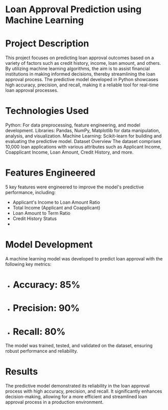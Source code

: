 # Loan Approval Prediction using Machine Learning

# Project Description

This project focuses on predicting loan approval outcomes based on a variety of factors such as credit history, income, loan amount, and others. By utilizing machine learning algorithms, the aim is to assist financial institutions in making informed decisions, thereby streamlining the loan approval process. The predictive model developed in Python showcases high accuracy, precision, and recall, making it a reliable tool for real-time loan approval processes.

# Technologies Used

Python: For data preprocessing, feature engineering, and model development.
Libraries: Pandas, NumPy, Matplotlib for data manipulation, analysis, and visualization.
Machine Learning: Scikit-learn for building and evaluating the predictive model.
Dataset Overview
The dataset comprises 10,000 loan applications with various attributes such as Applicant Income, Coapplicant Income, Loan Amount, Credit History, and more.

# Features Engineered

5 key features were engineered to improve the model's predictive performance, including:

* Applicant's Income to Loan Amount Ratio
* Total Income (Applicant and Coapplicant)
* Loan Amount to Term Ratio
* Credit History Status
* 
# Model Development
A machine learning model was developed to predict loan approval with the following key metrics:

* # Accuracy: 85%
* # Precision: 90%
* # Recall: 80%
The model was trained, tested, and validated on the dataset, ensuring robust performance and reliability.

# Results

The predictive model demonstrated its reliability in the loan approval process with high accuracy, precision, and recall. It significantly enhances decision-making, allowing for a more efficient and streamlined loan approval process in a production environment.
